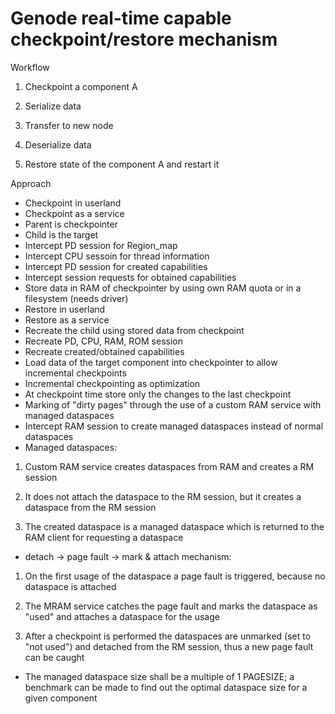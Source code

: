 # Genode real-time capable checkpoint/restore mechanism

Workflow

1. Checkpoint a component A

2. Serialize data

3. Transfer to new node

4. Deserialize data

5. Restore state of the component A and restart it


Approach
* Checkpoint in userland
 * Checkpoint as a service
 * Parent is checkpointer
 * Child is the target
 * Intercept PD session for Region_map
 * Intercept CPU sessoin for thread information
 * Intercept PD session for created capabilities
 * Intercept session requests for obtained capabilities
 * Store data in RAM of checkpointer by using own RAM quota or in a filesystem (needs driver)
* Restore in userland
 * Restore as a service
 * Recreate the child using stored data from checkpoint
 * Recreate PD, CPU, RAM, ROM session
 * Recreate created/obtained capabilities
 * Load data of the target component into checkpointer to allow incremental checkpoints
* Incremental checkpointing as optimization
 * At checkpoint time store only the changes to the last checkpoint
 * Marking of "dirty pages" through the use of a custom RAM service with managed dataspaces
 * Intercept RAM session to create managed dataspaces instead of normal dataspaces
 * Managed dataspaces: 

1. Custom RAM service creates dataspaces from RAM and creates a RM session

2. It does not attach the dataspace to the RM session, but it creates a dataspace from the RM session

3. The created dataspace is a managed dataspace which is returned to the RAM client for requesting a dataspace

 * detach -> page fault -> mark & attach mechanism:

1. On the first usage of the dataspace a page fault is triggered, because no dataspace is attached

2. The MRAM service catches the page fault and marks the dataspace as "used" and attaches a dataspace for the usage

3. After a checkpoint is performed the dataspaces are unmarked (set to "not used") and detached from the RM session, thus a new page fault can be caught

 * The managed dataspace size shall be a multiple of 1 PAGESIZE; a benchmark can be made to find out the optimal dataspace size for a given component
